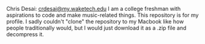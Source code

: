 Chris Desai: crdesai@my.waketech.edu
I am a college freshman with aspirations to code and make music-related things.
This repository is for my profile.
I sadly couldn't "clone" the repository to my Macbook like how people traditionally would, but I would just download it as a .zip file and decompress it.
